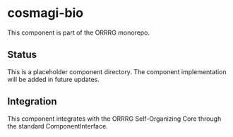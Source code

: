 # cosmagi-bio

This component is part of the ORRRG monorepo.

## Status

This is a placeholder component directory. The component implementation will be added in future updates.

## Integration

This component integrates with the ORRRG Self-Organizing Core through the standard ComponentInterface.
